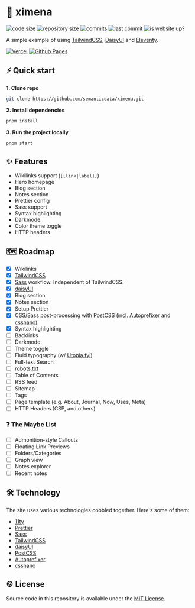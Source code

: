 # 🐞 ximena

![code size](https://img.shields.io/github/languages/code-size/semanticdata/ximena) ![repository size](https://img.shields.io/github/repo-size/semanticdata/ximena) ![commits](https://img.shields.io/github/commit-activity/t/semanticdata/ximena) ![last commit](https://img.shields.io/github/last-commit/semanticdata/ximena) ![is website up?](https://img.shields.io/website/https/semanticdata.github.io/ximena.svg)

A simple example of using [TailwindCSS](https://tailwindcss.com/), [DaisyUI](https://daisyui.com/) and [Eleventy](https://11ty.dev/).

[![Vercel](https://img.shields.io/badge/vercel-%23000000.svg?style=for-the-badge&logo=vercel&logoColor=white)](https://ximena-zeta.vercel.app/) [![Github Pages](https://img.shields.io/badge/github%20pages-121013?style=for-the-badge&logo=github&logoColor=white)](https://semanticdata.github.io/ximena/)

## ⚡ Quick start

**1. Clone repo**

```bash
git clone https://github.com/semanticdata/ximena.git
```

**2. Install dependencies**

```sh
pnpm install
```

**3. Run the project locally**

```sh
pnpm start
```

## ✨ Features

- Wikilinks support (`[[link|label]]`)
- Hero homepage
- Blog section
- Notes section
- Prettier config
- Sass support
- Syntax highlighting
- Darkmode
- Color theme toggle
- HTTP headers

## 🗺 Roadmap

- [x] Wikilinks
- [x] [TailwindCSS](https://tailwindcss.com/)
- [x] [Sass](https://sass-lang.com/) workflow. Independent of TailwindCSS.
- [x] [daisyUI](https://daisyui.com/)
- [x] Blog section
- [x] Notes section
- [x] Setup Prettier
- [x] CSS/Sass post-processing with [PostCSS](https://postcss.org/) (incl. [Autoprefixer](https://github.com/postcss/autoprefixer) and [cssnano](https://github.com/cssnano/cssnano))
- [x] Syntax highlighting
- [ ] Backlinks
- [ ] Darkmode
- [ ] Theme toggle
- [ ] Fluid typography (w/ [Utopia.fyi](https://utopia.fyi/))
- [ ] Full-text Search
- [ ] robots.txt
- [ ] Table of Contents
- [ ] RSS feed
- [ ] Sitemap
- [ ] Tags
- [ ] Page template (e.g. About, Journal, Now, Uses, Meta)
- [ ] HTTP Headers (CSP, and others)

### ❓ The Maybe List

- [ ] Admonition-style Callouts
- [ ] Floating Link Previews
- [ ] Folders/Categories
- [ ] Graph view
- [ ] Notes explorer
- [ ] Recent notes

## 🛠️ Technology

The site uses various technologies cobbled together. Here's some of them:

- [11ty](https://www.11ty.dev/)
- [Prettier](https://github.com/prettier/prettier)
- [Sass](https://github.com/sass/sass)
- [TailwindCSS](https://tailwindcss.com/)
- [daisyUI](https://daisyui.com/)
- [PostCSS](https://postcss.org/)
- [Autoprefixer](https://github.com/postcss/autoprefixer)
- [cssnano](https://github.com/cssnano/cssnano)

<!-- ## 💜 Acknowledgements -->

## © License

Source code in this repository is available under the [MIT License](LICENSE).
